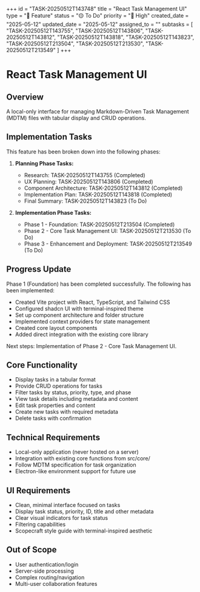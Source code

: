 +++
id = "TASK-20250512T143748"
title = "React Task Management UI"
type = "🌟 Feature"
status = "🟡 To Do"
priority = "🔼 High"
created_date = "2025-05-12"
updated_date = "2025-05-12"
assigned_to = ""
subtasks = [
  "TASK-20250512T143755",
  "TASK-20250512T143806",
  "TASK-20250512T143812",
  "TASK-20250512T143818",
  "TASK-20250512T143823",
  "TASK-20250512T213504",
  "TASK-20250512T213530",
  "TASK-20250512T213549"
]
+++

# React Task Management UI

## Overview
A local-only interface for managing Markdown-Driven Task Management (MDTM) files with tabular display and CRUD operations.

## Implementation Tasks
This feature has been broken down into the following phases:

1. **Planning Phase Tasks:**
   - Research: TASK-20250512T143755 (Completed)
   - UX Planning: TASK-20250512T143806 (Completed)
   - Component Architecture: TASK-20250512T143812 (Completed)
   - Implementation Plan: TASK-20250512T143818 (Completed)
   - Final Summary: TASK-20250512T143823 (To Do)

2. **Implementation Phase Tasks:**
   - Phase 1 - Foundation: TASK-20250512T213504 (Completed)
   - Phase 2 - Core Task Management UI: TASK-20250512T213530 (To Do)
   - Phase 3 - Enhancement and Deployment: TASK-20250512T213549 (To Do)

## Progress Update
Phase 1 (Foundation) has been completed successfully. The following has been implemented:
- Created Vite project with React, TypeScript, and Tailwind CSS
- Configured shadcn UI with terminal-inspired theme
- Set up component architecture and folder structure
- Implemented context providers for state management
- Created core layout components
- Added direct integration with the existing core library

Next steps: Implementation of Phase 2 - Core Task Management UI.

## Core Functionality
- Display tasks in a tabular format 
- Provide CRUD operations for tasks
- Filter tasks by status, priority, type, and phase
- View task details including metadata and content
- Edit task properties and content
- Create new tasks with required metadata
- Delete tasks with confirmation

## Technical Requirements
- Local-only application (never hosted on a server)
- Integration with existing core functions from src/core/
- Follow MDTM specification for task organization
- Electron-like environment support for future use

## UI Requirements
- Clean, minimal interface focused on tasks
- Display task status, priority, ID, title and other metadata
- Clear visual indicators for task status
- Filtering capabilities
- Scopecraft style guide with terminal-inspired aesthetic

## Out of Scope
- User authentication/login
- Server-side processing
- Complex routing/navigation
- Multi-user collaboration features
